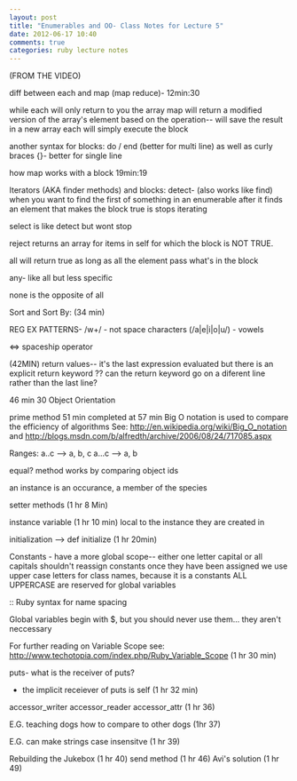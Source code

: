 ```yaml
---
layout: post
title: "Enumerables and OO- Class Notes for Lecture 5"
date: 2012-06-17 10:40
comments: true
categories: ruby lecture notes
---
```


(FROM THE VIDEO)

diff between each and map (map reduce)- 12min:30

while each will only return to you the array
map will return a modified version of the array's element based on the operation-- will save the result in a new array
each will simply execute the block

another syntax for blocks:
do / end (better for multi line) as well as curly braces {}- better for single line

how map works with a block 19min:19

Iterators (AKA finder methods) and blocks:
detect- (also works like find)
when you want to find the first of something in an enumerable
after it finds an element that makes the block true is stops iterating

select is like detect but wont stop

reject returns an array for items in self for which the block is NOT TRUE.

all will return true as long as all the element pass what's in the block

any- like all but less specific

none is the opposite of all

Sort and Sort By: (34 min)

REG EX PATTERNS- /w+/ - not space characters
(/a|e|i|o|u/) - vowels

<=> spaceship operator

(42MIN) return values-- it's the last expression evaluated
but there is an explicit return keyword
?? can the return keyword go on a diferent line rather than the last line?

46 min 30 Object Orientation

prime method 51 min
completed at 57 min
Big O notation is used to compare the efficiency of algorithms
See: http://en.wikipedia.org/wiki/Big_O_notation and
http://blogs.msdn.com/b/alfredth/archive/2006/08/24/717085.aspx

Ranges:
a..c --> a, b, c
a...c --> a, b

equal? method works by comparing object ids

an instance is an occurance, a member of the species

setter methods (1 hr 8 Min)

instance variable (1 hr 10 min)
local to the instance they are created in

initialization --> def initialize (1 hr 20min)

Constants - have a more global scope-- either one letter capital or all capitals
shouldn't reassign constants once they have been assigned
we use upper case letters for class names, because it is a constants
ALL UPPERCASE are reserved for global variables

:: Ruby syntax for name spacing

Global variables begin with $, but you should never use them... they aren't neccessary

For further reading on Variable Scope see:
http://www.techotopia.com/index.php/Ruby_Variable_Scope (1 hr 30 min)

puts- what is the receiver of puts?
- the implicit receiever of puts is self (1 hr 32 min)

accessor_writer
accessor_reader
accessor_attr (1 hr 36)

E.G. teaching dogs how to compare to other dogs (1hr 37)

E.G. can make strings case insensitve (1 hr 39)

Rebuilding the Jukebox (1 hr 40)
send method (1 hr 46)
Avi's solution (1 hr 49)